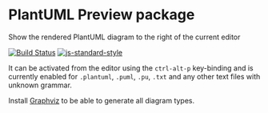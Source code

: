 # PlantUML Preview package

Show the rendered PlantUML diagram to the right of the current editor

[![Build Status](https://travis-ci.org/markushedvall/plantuml-preview.svg?branch=master)](https://travis-ci.org/markushedvall/plantuml-preview) [![js-standard-style](https://img.shields.io/badge/code%20style-standard-brightgreen.svg?style=flat)](https://github.com/feross/standard)

It can be activated from the editor using the `ctrl-alt-p` key-binding and is currently enabled for `.plantuml`, `.puml`, `.pu`, `.txt` and any other text files with unknown grammar.

Install [Graphviz](http://www.graphviz.org/) to be able to generate all diagram types.
